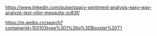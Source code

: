 https://www.linkedin.com/pulse/spacy-sentiment-analysis-easy-way-analyze-text-vitor-mesquita-zo83f/

https://m.weibo.cn/search?containerid=100103type%3D1%26q%3DBooster%20T1